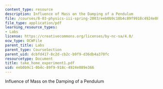 ```yaml
---
content_type: resource
description: Influence of Mass on the Damping of a Pendulum
file: /courses/8-03-physics-iii-spring-2003/eeb0b9c10b4c89f9918c4924e089e366_take_home_experiment1.pdf
file_type: application/pdf
learning_resource_types:
- Labs
license: https://creativecommons.org/licenses/by-nc-sa/4.0/
ocw_type: OCWFile
parent_title: Labs
parent_type: CourseSection
parent_uid: dcbfd417-8c2d-cb2c-b9f9-d36db4a370fc
resourcetype: Document
title: take_home_experiment1.pdf
uid: eeb0b9c1-0b4c-89f9-918c-4924e089e366
---
```

Influence of Mass on the Damping of a Pendulum